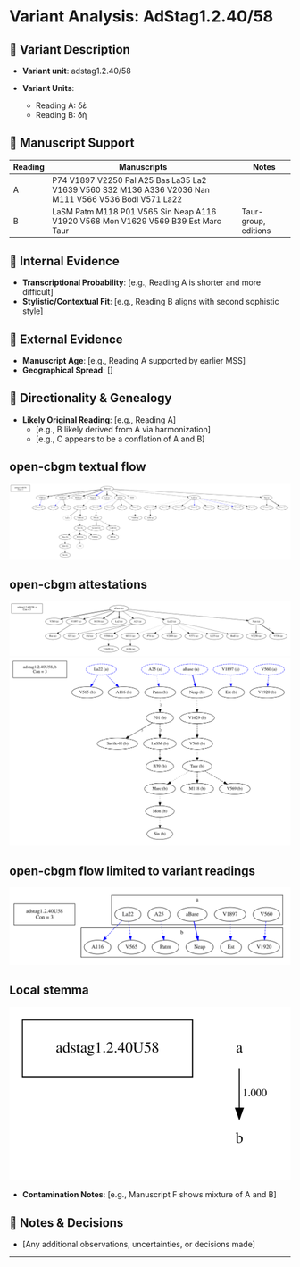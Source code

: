 # Variant Analysis: AdStag1.2.40/58

## 📌 Variant Description
- **Variant unit**: adstag1.2.40/58

- **Variant Units**: 
  - Reading A: δὲ
  - Reading B: δὴ

## 🧬 Manuscript Support
| Reading | Manuscripts | Notes |
|--------|-------------|-------|
| A      | P74 V1897 V2250 Pal A25 Bas La35 La2 V1639 V560 S32 M136 A336 V2036 Nan M111 V566 V536 Bodl V571 La22 |  |
| B      | LaSM Patm M118 P01 V565 Sin Neap A116 V1920 V568 Mon V1629 V569 B39 Est Marc Taur  | Taur-group, editions |

## 🧠 Internal Evidence
- **Transcriptional Probability**: [e.g., Reading A is shorter and more difficult]
- **Stylistic/Contextual Fit**: [e.g., Reading B aligns with second sophistic style]

## 🧭 External Evidence
- **Manuscript Age**: [e.g., Reading A supported by earlier MSS]
- **Geographical Spread**: []

## 🔄 Directionality & Genealogy
- **Likely Original Reading**: [e.g., Reading A]
  - [e.g., B likely derived from A via harmonization]
  - [e.g., C appears to be a conflation of A and B]
## open-cbgm textual flow ##
![adstag1.2.40U58](flow/adstag1.2.40U58-textual-flow.svg "adstag1.2.40U58")
## open-cbgm attestations ##
![adstag1.2.40U58Ra](attestations/adstag1.2.40U58Ra-coherence-attestations.svg "adstag1.2.40U58Ra")
![adstag1.2.40U58Rb](attestations/adstag1.2.40U58Rb-coherence-attestations.svg "adstag1.2.40U58Rb")
## open-cbgm flow limited to variant readings ##
![adstag1.2.40U58](variants/adstag1.2.40U58-coherence-variants.svg "adstag1.2.40U58")
## Local stemma ##
![adstag1.2.40U58](local/adstag1.2.40U58-local-stemma.svg "adstag1.2.40U58")

- **Contamination Notes**: [e.g., Manuscript F shows mixture of A and B]

## 📝 Notes & Decisions
- [Any additional observations, uncertainties, or decisions made]

---